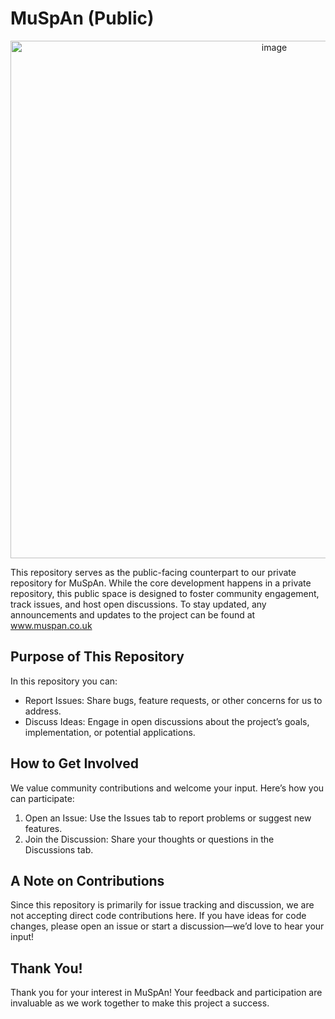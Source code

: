 # MuSpAn (Public)


<div align="center">
  <img width="828" alt="image" src="https://github.com/user-attachments/assets/cdc8b5c3-5dec-4de3-8fad-35f4ccf37f0a" />
</div>


This repository serves as the public-facing counterpart to our private repository for MuSpAn. While the core development happens in a private repository, this public space is designed to foster community engagement, track issues, and host open discussions. To stay updated, any announcements and updates to the project can be found at www.muspan.co.uk



## Purpose of This Repository

In this repository you can:
- Report Issues: Share bugs, feature requests, or other concerns for us to address.
- Discuss Ideas: Engage in open discussions about the project’s goals, implementation, or potential applications.

## How to Get Involved 
We value community contributions and welcome your input. Here’s how you can participate:

1. Open an Issue: Use the Issues tab to report problems or suggest new features.
2. Join the Discussion: Share your thoughts or questions in the Discussions tab.


## A Note on Contributions
Since this repository is primarily for issue tracking and discussion, we are not accepting direct code contributions here. If you have ideas for code changes, please open an issue or start a discussion—we’d love to hear your input!

## Thank You!
Thank you for your interest in MuSpAn! Your feedback and participation are invaluable as we work together to make this project a success.
